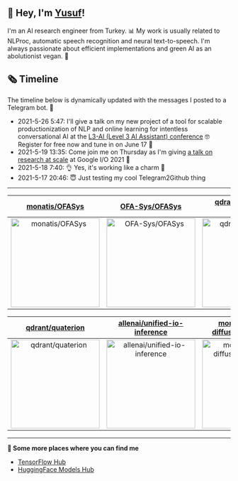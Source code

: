 ## 👋 Hey, I'm [Yusuf](https://www.linkedin.com/in/yusuf-sar%C4%B1g%C3%B6z-4bb826ba/)!

I'm an AI research engineer from Turkey. 📊 My work is usually related to NLProc, automatic speech recognition and neural text-to-speech. I'm always passionate about efficient implementations and green AI as an abolutionist vegan. 🌱
## 🗞️ Timeline
The timeline below is dynamically updated with the messages I posted to a Telegram bot. 🤖
- 2021-5-26 5:47: I'll give a talk on my new project of a tool for scalable productionization of NLP and online learning for intentless conversational AI at the [L3-AI (Level 3 AI Assistant) conference](https://l3-ai.dev) 🤓 Register for free now and tune in on June 17 🤙
- 2021-5-19 13:35: Come join me on Thursday as I'm giving [a talk on research at scale](https://gdg.community.dev/events/details/google-io-community-lounge-meetups-presents-machine-learning-developers-meetup-emeaapac/) at Google I/O 2021 🎉
- 2021-5-18 7:40: 👌 Yes, it's working like a charm 🥳
- 2021-5-17 20:46: 😇 Just testing my cool Telegram2Github thing

---

| [monatis/OFASys](https://github.com/monatis/OFASys) | [OFA-Sys/OFASys](https://github.com/OFA-Sys/OFASys) | [qdrant/quaterion-models](https://github.com/qdrant/quaterion-models) |
| :-: | :-: | :-: |
| <a href="https://github.com/monatis/OFASys"><img src="https://github.com/monatis/monatis/raw/main/DISPLAY.jpg" alt="monatis/OFASys" title="monatis/OFASys" width="200" height="200"></a> | <a href="https://github.com/OFA-Sys/OFASys"><img src="https://github.com/monatis/monatis/raw/main/DISPLAY.jpg" alt="OFA-Sys/OFASys" title="OFA-Sys/OFASys" width="200" height="200"></a> | <a href="https://github.com/qdrant/quaterion-models"><img src="https://github.com/monatis/monatis/raw/main/DISPLAY.jpg" alt="qdrant/quaterion-models" title="qdrant/quaterion-models" width="200" height="200"></a> |

| [qdrant/quaterion](https://github.com/qdrant/quaterion) | [allenai/unified-io-inference](https://github.com/allenai/unified-io-inference) | [monatis/stable-diffusion-tf-docker](https://github.com/monatis/stable-diffusion-tf-docker) |
| :-: | :-: | :-: |
| <a href="https://github.com/qdrant/quaterion"><img src="https://github.com/monatis/monatis/raw/main/DISPLAY.jpg" alt="qdrant/quaterion" title="qdrant/quaterion" width="200" height="200"></a> | <a href="https://github.com/allenai/unified-io-inference"><img src="https://github.com/monatis/monatis/raw/main/DISPLAY.jpg" alt="allenai/unified-io-inference" title="allenai/unified-io-inference" width="200" height="200"></a> | <a href="https://github.com/monatis/stable-diffusion-tf-docker"><img src="https://github.com/monatis/monatis/raw/main/DISPLAY.jpg" alt="monatis/stable-diffusion-tf-docker" title="monatis/stable-diffusion-tf-docker" width="200" height="200"></a> |



---

**🤙 Some more places where you can find me**
- [TensorFlow Hub](https://tfhub.dev/monatis)
- [HuggingFace Models Hub](https://huggingface.co/mys)